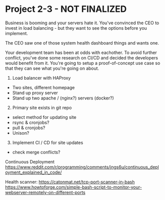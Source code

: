 # Project 2-3 - NOT FINALIZED

Business is booming and your servers hate it. You've convinced the CEO to invest in load balancing - but they want to see the options before you implement.

The CEO saw one of those system health dashboard things and wants one.

Your development team has been at odds with eachother. To avoid further conflict, you've done some research on CI/CD and decided the developers would benefit from it. You're going to setup a proof-of-concept use case so that they can see what you're going on about.

1. Load balancer with HAProxy

- Two sites, different homepage
- Stand up proxy server
- Stand up two apache / (nginx?) servers (docker?)

2. Primary site exists in git repo

- select method for updating site
- rsync & cronjobs?
- pull & cronjobs?
- Unison?

3. Implement CI / CD for site updates

- check merge conflicts?

Continuous Deployment
https://www.reddit.com/r/programming/comments/jngs6u/continuous_deployment_explained_in_code/

Health scanner:
https://catonmat.net/tcp-port-scanner-in-bash
https://www.howtoforge.com/simple-bash-script-to-monitor-your-webserver-remotely-on-different-ports
